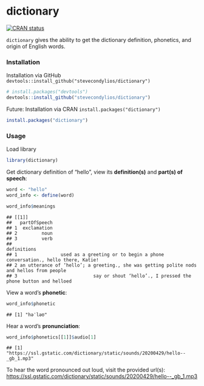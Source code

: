 
# dictionary <a href='https://github.com/stevecondylios/dictionary'></a>

<!-- badges: start -->

[![CRAN
status](https://www.r-pkg.org/badges/version/dictionary)](https://cran.r-project.org/package=dictionary)
<!-- badges: end -->

`dictionary` gives the ability to get the dictionary definition,
phonetics, and origin of English words.

### Installation

Installation via GitHub
`devtools::install_github("stevecondylios/dictionary")`

``` r
# install.packages("devtools")
devtools::install_github("stevecondylios/dictionary")
```

Future: Installation via CRAN `install.packages("dictionary")`

``` r
install.packages("dictionary")
```

### Usage

Load library

``` r
library(dictionary)
```

Get dictionary definition of “hello”, view its **definition(s)** and
**part(s) of speech**:

``` r
word <- "hello"
word_info <- define(word)

word_info$meanings
```

    ## [[1]]
    ##   partOfSpeech
    ## 1  exclamation
    ## 2         noun
    ## 3         verb
    ##                                                                                definitions
    ## 1                used as a greeting or to begin a phone conversation., hello there, Katie!
    ## 2 an utterance of ‘hello’; a greeting., she was getting polite nods and hellos from people
    ## 3                            say or shout ‘hello’., I pressed the phone button and helloed

View a word’s **phonetic**:

``` r
word_info$phonetic
```

    ## [1] "həˈləʊ"

Hear a word’s **pronunciation**:

``` r
word_info$phonetics[[1]]$audio[1]
```

    ## [1] "https://ssl.gstatic.com/dictionary/static/sounds/20200429/hello--_gb_1.mp3"

To hear the word pronounced out loud, visit the provided url(s):
<https://ssl.gstatic.com/dictionary/static/sounds/20200429/hello--_gb_1.mp3>
